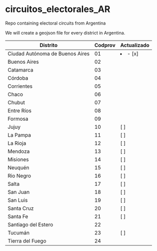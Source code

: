 # circuitos_electorales_AR
Repo containing electoral circuits from Argentina

We will create a geojson file for every district in Argentina.

| Distrito  | Codprov | Actualizado |
| ------------- | ------------- | ------------- |
| Ciudad Autónoma de Buenos Aires  | 01  |<li> - [x] </li>|
| Buenos Aires | 02  | |
| Catamarca | 03  | |
| Córdoba | 04  | |
| Corrientes | 05  | |
| Chaco | 06  | |
| Chubut | 07  | |
| Entre Ríos | 08  | |
| Formosa | 09  | |
| Jujuy | 10 | [ ] | |
| La Pampa | 11 | [ ] | |
| La Rioja | 12  | [ ] | |
| Mendoza | 13  | [ ] | |
| Misiones | 14  | [ ] | |
| Neuquén | 15  | [ ] | |
| Rio Negro | 16  | [ ] | |
| Salta | 17  | [ ] | |
| San Juan | 18  | [ ] | |
| San Luis | 19  | [ ] | |
| Santa Cruz | 20  | [ ] | |
| Santa Fe | 21  | [ ] | |
| Santiago del Estero | 22  | |
| Tucumán | 23  | [ ] | |
| Tierra del Fuego | 24  | |

